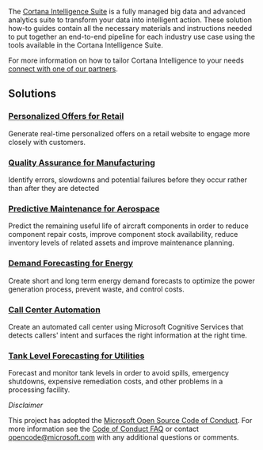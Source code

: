 The [Cortana Intelligence Suite](https://www.microsoft.com/en-us/cloud-platform/cortana-intelligence-suite) is a fully managed big data and advanced analytics suite to transform your data into intelligent action. These solution how-to guides contain all the necessary materials and instructions needed to put together an end-to-end pipeline for each industry use case using the tools available in the Cortana Intelligence Suite. 

For more information on how to tailor Cortana Intelligence to your needs [connect with one of our partners](http://aka.ms/CISFindPartner).

## Solutions

### [Personalized Offers for Retail](https://aka.ms/personalizedoffersretail)
Generate real-time personalized offers on a retail website to engage more closely with customers.    


### [Quality Assurance for Manufacturing](https://aka.ms/qualityassurancemanufacturing)
Identify errors, slowdowns and potential failures before they occur rather than after they are detected


### [Predictive Maintenance for Aerospace](https://aka.ms/predictivemaintenanceaero)
Predict the remaining useful life of aircraft components in order to reduce component repair costs, improve component stock availability, reduce inventory levels of related assets and improve maintenance planning.


### [Demand Forecasting for Energy](https://aka.ms/demandforecastingenergy)
Create short and long term energy demand forecasts to optimize the power generation process, prevent waste, and control costs.


### [Call Center Automation](https://aka.ms/callcenterautomation)
Create an automated call center using Microsoft Cognitive Services that detects callers' intent and surfaces the right information at the right time.

### [Tank Level Forecasting for Utilities](https://aka.ms/tankforecastingutilities)
Forecast and monitor tank levels in order to avoid spills, emergency shutdowns, expensive remediation costs, and other problems in a processing facility.


*Disclaimer*

This project has adopted the [Microsoft Open Source Code of Conduct](https://opensource.microsoft.com/codeofconduct/). For more information see the [Code of Conduct FAQ](https://opensource.microsoft.com/codeofconduct/faq/) or contact [opencode@microsoft.com](mailto:opencode@microsoft.com) with any additional questions or comments.
